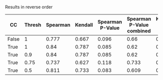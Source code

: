 Results in reverse order


| CC    | Thresh | Spearman | Kendall | Spearman P-Value | Spearman P-Value combined | Kendall P-Value | Kendall P-Value combined |
| ----- | ------ | -------- | ------- | ---------------- | ------------------------- | --------------- | ------------------------ |
| False | 1      | 0.777    | 0.667   | 0.096            | 0.66                      | 0.138           | 0.804                    |
| True  | 1      | 0.84     | 0.787   | 0.085            | 0.62                      | 0.111           | 0.724                    |
| True  | 0.9    | 0.84     | 0.787   | 0.085            | 0.62                      | 0.111           | 0.724                    |
| True  | 0.75   | 0.737    | 0.627   | 0.118            | 0.733                     | 0.158           | 0.843                    |
| True  | 0.5    | 0.811    | 0.733   | 0.083            | 0.609                     | 0.108           | 0.73                     |
